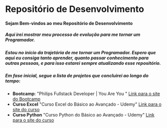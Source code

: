 # Repositório de Desenvolvimento 

#### Sejam Bem-vindos ao meu Repositório de Desenvolvimento

#####  Aqui irei mostrar meu processo de evolução para me tornar um Programador. 

##### Estou no início da trajetória de me tornar um Programador. Espero que aqui eu consiga tanto aprender, quanto passar conhecimento para outras pessoas, e para isso estarei sempre atualizando esse repositório.

##### Em fase inicial, segue a lista de projetos que concluirei ao longo do tempo:

- **Bootcamp**: "Philips Fullstack Developer | You Are You " [Link para o site do Bootcamp](https://www.dio.me)
- **Curso Excel** "Curso Excel do Básico ao Avançado - Udemy" [Link para o site do curso](https://www.udemy.com)
- **Curso Python** "Curso Python do Básico ao Avançado - Udemy" [Link para o site do curso](www.udemy.com)